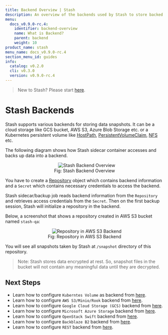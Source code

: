 ```yaml
---
title: Backend Overview | Stash
description: An overview of the backends used by Stash to store backed up data.
menu:
  docs_v0.9.0-rc.4:
    identifier: backend-overview
    name: What is Backend?
    parent: backend
    weight: 10
product_name: stash
menu_name: docs_v0.9.0-rc.4
section_menu_id: guides
info:
  catalog: v0.2.0
  cli: v0.3.0
  version: v0.9.0-rc.4
---
```


> New to Stash? Please start [here](/docs/v0.9.0-rc.4/concepts/README).

# Stash Backends

Stash supports various backends for storing data snapshots. It can be a cloud storage like GCS bucket, AWS S3, Azure Blob Storage etc. or a Kubernetes persistent volume like [HostPath](https://kubernetes.io/docs/concepts/storage/volumes/#hostpath), [PersistentVolumeClaim](https://kubernetes.io/docs/concepts/storage/volumes/#persistentvolumeclaim), [NFS](https://kubernetes.io/docs/concepts/storage/volumes/#nfs) etc.

The following diagram shows how Stash sidecar container accesses and backs up data into a backend.

<figure align="center">
  <img alt="Stash Backend Overview" src="/docs/v0.9.0-rc.4/images/guides/latest/backends/backend_overview.svg">
  <figcaption align="center">Fig: Stash Backend Overview</figcaption>
</figure>

You have to create a [Repository](/docs/v0.9.0-rc.4/concepts/crds/repository) object which contains backend information and a `Secret` which contains necessary credentials to access the backend.

Stash sidecar/backup job reads backend information from the `Repository` and retrieves access credentials from the `Secret`. Then on the first backup session, Stash will initialize a repository in the backend.

Below, a screenshot that shows a repository created in AWS S3 bucket named `stash-qa`:

<figure align="center">
  <img alt="Repository in AWS S3 Backend" src="/docs/v0.9.0-rc.4/images/guides/latest/backends/s3_repository.png">
  <figcaption align="center">Fig: Repository in AWS S3 Backend</figcaption>
</figure>

You will see all snapshots taken by Stash at `/snapshot` directory of this repository.

> Note: Stash stores data encrypted at rest. So, snapshot files in the bucket will not contain any meaningful data until they are decrypted.

## Next Steps

- Learn how to configure `Kuberntes Volume` as backend from [here](/docs/v0.9.0-rc.4/guides/latest/backends/local).
- Learn how to configure `AWS S3/Minio/Rook` backend from [here](/docs/v0.9.0-rc.4/guides/latest/backends/s3).
- Learn how to configure `Google Cloud Storage (GCS)` backend from [here](/docs/v0.9.0-rc.4/guides/latest/backends/gcs).
- Learn how to configure `Microsoft Azure Storage` backend from [here](/docs/v0.9.0-rc.4/guides/latest/backends/azure).
- Learn how to configure `OpenStack Swift` backend from [here](/docs/v0.9.0-rc.4/guides/latest/backends/swift).
- Learn how to configure `Backblaze B2` backend from [here](/docs/v0.9.0-rc.4/guides/latest/backends/b2).
- Learn how to configure `REST` backend from [here](/docs/v0.9.0-rc.4/guides/latest/backends/rest).
